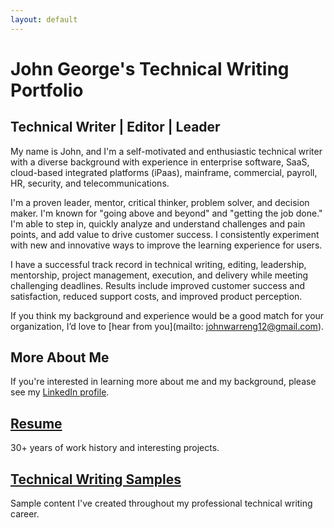 ```yaml
---
layout: default
---
```

# John George's Technical Writing Portfolio
## Technical Writer | Editor | Leader

My name is John, and I'm a self-motivated and enthusiastic technical writer with a diverse background with experience in enterprise software, SaaS, cloud-based integrated platforms (iPaas), mainframe, commercial, payroll, HR, security, and telecommunications.

I'm a proven leader, mentor, critical thinker, problem solver, and decision maker. I'm known for "going above and beyond" and "getting the job done." I'm able to step in, quickly analyze and understand challenges and pain points, and add value to drive customer success. I consistently experiment with new and innovative ways to improve the learning experience for users.

I have a successful track record in technical writing, editing, leadership, mentorship, project management, execution, and delivery while meeting challenging deadlines. Results include improved customer success and satisfaction, reduced support costs, and improved product perception.

If you think my background and experience would be a good match for your organization, I’d love to [hear from you](mailto: johnwarreng12@gmail.com).

## More About Me

If you're interested in learning more about me and my background, please see my <a href="https://www.linkedin.com/in/john-w-george/" target="_blank">LinkedIn profile</a>.

## [Resume](docs/john_george_resume.pdf)
30+ years of work history and interesting projects.

## [Technical Writing Samples](docs/writing_samples.md)
Sample content I've created throughout my professional technical writing career. 



